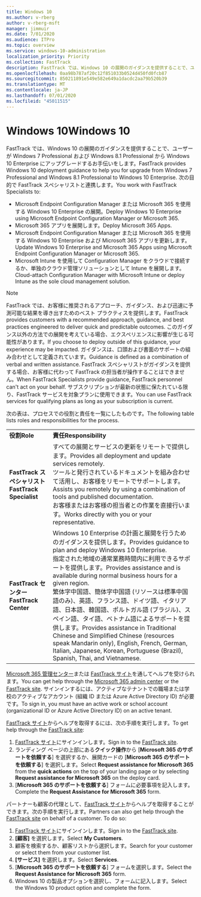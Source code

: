 ```yaml
---
title: Windows 10
ms.author: v-rberg
author: v-rberg-msft
manager: jimmuir
ms.date: 7/01/2020
ms.audience: ITPro
ms.topic: overview
ms.service: windows-10-administration
localization_priority: Priority
ms.collection: FastTrack
description: FastTrack では、Windows 10 の展開のガイダンスを提供することで、ユーザーが Windows 7 Professional および Windows 8.1 Professional から Windows 10 Enterprise にアップグレードするお手伝いをします。
ms.openlocfilehash: 0aa98b787af20c12f851033b0524d450fd0fcb87
ms.sourcegitcommit: 850211891e549e582e649a1dacdc2aa79b520b39
ms.translationtype: MT
ms.contentlocale: ja-JP
ms.lasthandoff: 07/01/2020
ms.locfileid: "45011515"
---
```

# <a name="windows-10"></a><span data-ttu-id="a0a82-103">Windows 10</span><span class="sxs-lookup"><span data-stu-id="a0a82-103">Windows 10</span></span>

<span data-ttu-id="a0a82-104">FastTrack では、Windows 10 の展開のガイダンスを提供することで、ユーザーが Windows 7 Professional および Windows 8.1 Professional から Windows 10 Enterprise にアップグレードするお手伝いをします。</span><span class="sxs-lookup"><span data-stu-id="a0a82-104">FastTrack provides Windows 10 deployment guidance to help you for upgrade from Windows 7 Professional and Windows 8.1 Professional to Windows 10 Enterprise.</span></span> <span data-ttu-id="a0a82-105">次の目的で FastTrack スペシャリストと連携します。</span><span class="sxs-lookup"><span data-stu-id="a0a82-105">You work with FastTrack Specialists to:</span></span>

- <span data-ttu-id="a0a82-106">Microsoft Endpoint Configuration Manager または Microsoft 365 を使用する Windows 10 Enterprise の展開。</span><span class="sxs-lookup"><span data-stu-id="a0a82-106">Deploy Windows 10 Enterprise using Microsoft Endpoint Configuration Manager or Microsoft 365.</span></span>
- <span data-ttu-id="a0a82-107">Microsoft 365 アプリを展開します。</span><span class="sxs-lookup"><span data-stu-id="a0a82-107">Deploy Microsoft 365 Apps.</span></span> 
- <span data-ttu-id="a0a82-108">Microsoft Endpoint Configuration Manager または Microsoft 365 を使用する Windows 10 Enterprise および Microsoft 365 アプリを更新します。</span><span class="sxs-lookup"><span data-stu-id="a0a82-108">Update Windows 10 Enterprise and Microsoft 365 Apps using Microsoft Endpoint Configuration Manager or Microsoft 365.</span></span>
- <span data-ttu-id="a0a82-109">Microsoft Intune を使用して Configuration Manager をクラウドで接続するか、単独のクラウド管理ソリューションとして Intune を展開します。</span><span class="sxs-lookup"><span data-stu-id="a0a82-109">Cloud-attach Configuration Manager with Microsoft Intune or deploy Intune as the sole cloud management solution.</span></span>
  
> [!NOTE]
> <span data-ttu-id="a0a82-110">FastTrack では、お客様に推奨されるアプローチ、ガイダンス、および迅速に予測可能な結果を導き出すためのベスト プラクティスを提供します。</span><span class="sxs-lookup"><span data-stu-id="a0a82-110">FastTrack provides customers with a recommended approach, guidance, and best practices engineered to deliver quick and predictable outcomes.</span></span> <span data-ttu-id="a0a82-111">このガイダンス以外の方法での展開を考えている場合、エクスペリエンスに影響が生じる可能性があります。</span><span class="sxs-lookup"><span data-stu-id="a0a82-111">If you choose to deploy outside of this guidance, your experience may be impacted.</span></span> <span data-ttu-id="a0a82-112">ガイダンスは、口頭および書面のサポートの組み合わせとして定義されています。</span><span class="sxs-lookup"><span data-stu-id="a0a82-112">Guidance is defined as a combination of verbal and written assistance.</span></span> <span data-ttu-id="a0a82-113">FastTrack スペシャリストがガイダンスを提供する場合、お客様に代わって FastTrack の担当者が操作することはできません。</span><span class="sxs-lookup"><span data-stu-id="a0a82-113">When FastTrack Specialists provide guidance, FastTrack personnel can't act on your behalf.</span></span> <span data-ttu-id="a0a82-114">サブスクリプションが最新の状態に保たれている限り、FastTrack サービスを対象プランに使用できます。</span><span class="sxs-lookup"><span data-stu-id="a0a82-114">You can use FastTrack services for qualifying plans as long as your subscription is current.</span></span>  
    
<span data-ttu-id="a0a82-115">次の表は、プロセスでの役割と責任を一覧にしたものです。</span><span class="sxs-lookup"><span data-stu-id="a0a82-115">The following table lists roles and responsibilities for the process.</span></span>

|||
|:-----|:-----|
|<span data-ttu-id="a0a82-116">**役割**</span><span class="sxs-lookup"><span data-stu-id="a0a82-116">**Role**</span></span> <br/> |<span data-ttu-id="a0a82-117">**責任**</span><span class="sxs-lookup"><span data-stu-id="a0a82-117">**Responsibility**</span></span> <br/> |
|<span data-ttu-id="a0a82-118">**FastTrack スペシャリスト**</span><span class="sxs-lookup"><span data-stu-id="a0a82-118">**FastTrack Specialist**</span></span> <br/> |<span data-ttu-id="a0a82-119">すべての展開とサービスの更新をリモートで提供します。</span><span class="sxs-lookup"><span data-stu-id="a0a82-119">Provides all deployment and update services remotely.</span></span>  <br/> <span data-ttu-id="a0a82-120">ツールと発行されているドキュメントを組み合わせて活用し、お客様をリモートでサポートします。</span><span class="sxs-lookup"><span data-stu-id="a0a82-120">Assists you remotely by using a combination of tools and published documentation.</span></span> <br/> <span data-ttu-id="a0a82-121">お客様またはお客様の担当者との作業を直接行います。</span><span class="sxs-lookup"><span data-stu-id="a0a82-121">Works directly with you or your representative.</span></span>|
|<span data-ttu-id="a0a82-122">**FastTrack センター**</span><span class="sxs-lookup"><span data-stu-id="a0a82-122">**FastTrack Center**</span></span>  <br/> |<span data-ttu-id="a0a82-123">Windows 10 Enterprise の計画と展開を行うためのガイダンスを提供します。</span><span class="sxs-lookup"><span data-stu-id="a0a82-123">Provides guidance to plan and deploy Windows 10 Enterprise.</span></span>   <br/> <span data-ttu-id="a0a82-124">指定された地域の通常業務時間内に利用できるサポートを提供します。</span><span class="sxs-lookup"><span data-stu-id="a0a82-124">Provides assistance and is available during normal business hours for a given region.</span></span> <br/> <span data-ttu-id="a0a82-125">繁体字中国語、簡体字中国語 (リソースは標準中国語のみ)、英語、フランス語、ドイツ語、イタリア語、日本語、韓国語、ポルトガル語 (ブラジル)、スペイン語、タイ語、ベトナム語によるサポートを提供します。</span><span class="sxs-lookup"><span data-stu-id="a0a82-125">Provides assistance in Traditional Chinese and Simplified Chinese (resources speak Mandarin only), English, French, German, Italian, Japanese, Korean, Portuguese (Brazil), Spanish, Thai, and Vietnamese.</span></span>|
 
<span data-ttu-id="a0a82-126">[Microsoft 365 管理センター](https://go.microsoft.com/fwlink/?linkid=2032704)または [FastTrack サイト](https://go.microsoft.com/fwlink/?linkid=780698)を通してヘルプを受けられます。</span><span class="sxs-lookup"><span data-stu-id="a0a82-126">You can get help through the [Microsoft 365 admin center](https://go.microsoft.com/fwlink/?linkid=2032704) or the [FastTrack site](https://go.microsoft.com/fwlink/?linkid=780698).</span></span> <span data-ttu-id="a0a82-127">サインインするには、アクティブなテナントでの職場または学校のアクティブなアカウント (組織 ID または Azure Active Directory ID) が必要です。</span><span class="sxs-lookup"><span data-stu-id="a0a82-127">To sign in, you must have an active work or school account (organizational ID or Azure Active Directory ID) on an active tenant.</span></span> 

<span data-ttu-id="a0a82-128">[FastTrack サイト](https://go.microsoft.com/fwlink/?linkid=780698)からヘルプを取得するには、次の手順を実行します。</span><span class="sxs-lookup"><span data-stu-id="a0a82-128">To get help through the [FastTrack site](https://go.microsoft.com/fwlink/?linkid=780698):</span></span> 
1.    <span data-ttu-id="a0a82-129">[FastTrack サイト](https://go.microsoft.com/fwlink/?linkid=780698)にサインインします。</span><span class="sxs-lookup"><span data-stu-id="a0a82-129">Sign in to the [FastTrack site](https://go.microsoft.com/fwlink/?linkid=780698).</span></span> 
2.    <span data-ttu-id="a0a82-130">ランディング ページの上部にある**クイック操作**から [**Microsoft 365 のサポートを依頼する**] を選択するか、展開カードの [**Microsoft 365 のサポートを依頼する**] を選択します。</span><span class="sxs-lookup"><span data-stu-id="a0a82-130">Select **Request assistance for Microsoft 365** from the **quick actions** on the top of your landing page or by selecting **Request assistance for Microsoft 365** on the deploy card.</span></span>
3.    <span data-ttu-id="a0a82-131">[**Microsoft 365 のサポートを依頼する**] フォームに必要事項を記入します。</span><span class="sxs-lookup"><span data-stu-id="a0a82-131">Complete the **Request Assistance for Microsoft 365** form.</span></span>
  
<span data-ttu-id="a0a82-p104">パートナーも顧客の代理として、[FastTrack サイト](https://go.microsoft.com/fwlink/?linkid=780698)からヘルプを取得することができます。次の手順を実行します。</span><span class="sxs-lookup"><span data-stu-id="a0a82-p104">Partners can also get help through the [FastTrack site](https://go.microsoft.com/fwlink/?linkid=780698) on behalf of a customer. To do so:</span></span>
1.    <span data-ttu-id="a0a82-134">[FastTrack サイト](https://go.microsoft.com/fwlink/?linkid=780698)にサインインします。</span><span class="sxs-lookup"><span data-stu-id="a0a82-134">Sign in to the [FastTrack site](https://go.microsoft.com/fwlink/?linkid=780698).</span></span> 
2.    <span data-ttu-id="a0a82-135">**[顧客]** を選択します。</span><span class="sxs-lookup"><span data-stu-id="a0a82-135">Select **My Customers**.</span></span>
3.    <span data-ttu-id="a0a82-136">顧客を検索するか、顧客リストから選択します。</span><span class="sxs-lookup"><span data-stu-id="a0a82-136">Search for your customer or select them from your customer list.</span></span>
4.    <span data-ttu-id="a0a82-137">**[サービス]** を選択します。</span><span class="sxs-lookup"><span data-stu-id="a0a82-137">Select **Services**.</span></span>
5.    <span data-ttu-id="a0a82-138">[**Microsoft 365 のサポートを依頼する**] フォームを選択します。</span><span class="sxs-lookup"><span data-stu-id="a0a82-138">Select the **Request Assistance for Microsoft 365** form.</span></span>
6.    <span data-ttu-id="a0a82-139">Windows 10 の製品オプションを選択し、フォームに記入します。</span><span class="sxs-lookup"><span data-stu-id="a0a82-139">Select the Windows 10 product option and complete the form.</span></span>
 
